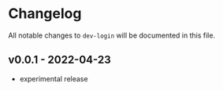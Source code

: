 # Changelog

All notable changes to `dev-login` will be documented in this file.

## v0.0.1 - 2022-04-23

- experimental release
